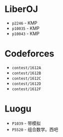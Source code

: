 # LiberOJ

* `p2246` - KMP
* `p10035` - KMP
* `p10043` - KMP 

# Codeforces

* `contest/1612A`
* `contest/1612B`
* `contest/1612C`
* `contest/1612D`
* `contest/1612F`

# Luogu

* `P1039` - 带模拟
* `P5520` - 组合数学。西吧
